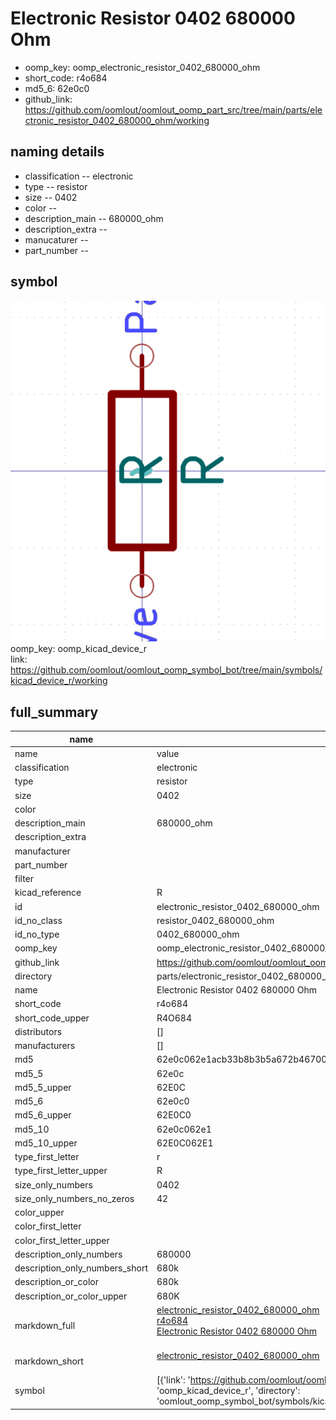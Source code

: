 # Electronic Resistor 0402 680000 Ohm

  
* oomp_key: oomp_electronic_resistor_0402_680000_ohm 
* short_code: r4o684
* md5_6: 62e0c0  
* github_link: https://github.com/oomlout/oomlout_oomp_part_src/tree/main/parts/electronic_resistor_0402_680000_ohm/working  
## naming details
* classification -- electronic
* type -- resistor
* size -- 0402
* color -- 
* description_main -- 680000_ohm
* description_extra -- 
* manucaturer -- 
* part_number -- 



## symbol

![](symbol/0/working/working_600.png)  
oomp_key: oomp_kicad_device_r  
link: https://github.com/oomlout/oomlout_oomp_symbol_bot/tree/main/symbols/kicad_device_r/working  


## full_summary
| name | value | 
| --- | --- | 
| name | value | 
| classification | electronic | 
| type | resistor | 
| size | 0402 | 
| color |  | 
| description_main | 680000_ohm | 
| description_extra |  | 
| manufacturer |  | 
| part_number |  | 
| filter |  | 
| kicad_reference | R | 
| id | electronic_resistor_0402_680000_ohm | 
| id_no_class | resistor_0402_680000_ohm | 
| id_no_type | 0402_680000_ohm | 
| oomp_key | oomp_electronic_resistor_0402_680000_ohm | 
| github_link | https://github.com/oomlout/oomlout_oomp_part_src/tree/main/parts/electronic_resistor_0402_680000_ohm/working | 
| directory | parts/electronic_resistor_0402_680000_ohm | 
| name | Electronic Resistor 0402 680000 Ohm | 
| short_code | r4o684 | 
| short_code_upper | R4O684 | 
| distributors | [] | 
| manufacturers | [] | 
| md5 | 62e0c062e1acb33b8b3b5a672b46700d | 
| md5_5 | 62e0c | 
| md5_5_upper | 62E0C | 
| md5_6 | 62e0c0 | 
| md5_6_upper | 62E0C0 | 
| md5_10 | 62e0c062e1 | 
| md5_10_upper | 62E0C062E1 | 
| type_first_letter | r | 
| type_first_letter_upper | R | 
| size_only_numbers | 0402 | 
| size_only_numbers_no_zeros | 42 | 
| color_upper |  | 
| color_first_letter |  | 
| color_first_letter_upper |  | 
| description_only_numbers | 680000 | 
| description_only_numbers_short | 680k | 
| description_or_color | 680k | 
| description_or_color_upper | 680K | 
| markdown_full | [electronic_resistor_0402_680000_ohm](https://github.com/oomlout/oomlout_oomp_part_src/tree/main/parts/electronic_resistor_0402_680000_ohm/working)<br>[r4o684](https://github.com/oomlout/oomlout_oomp_part_src/tree/main/parts/electronic_resistor_0402_680000_ohm/working)<br>[Electronic Resistor 0402 680000 Ohm](https://github.com/oomlout/oomlout_oomp_part_src/tree/main/parts/electronic_resistor_0402_680000_ohm/working)<br><br> | 
| markdown_short | [electronic_resistor_0402_680000_ohm](https://github.com/oomlout/oomlout_oomp_part_src/tree/main/parts/electronic_resistor_0402_680000_ohm/working)<br><br> | 
| symbol | [{'link': 'https://github.com/oomlout/oomlout_oomp_symbol_bot/tree/main/symbols/kicad_device_r', 'oomp_key': 'oomp_kicad_device_r', 'directory': 'oomlout_oomp_symbol_bot/symbols/kicad_device_r//working/working.kicad_sym'}] | 
